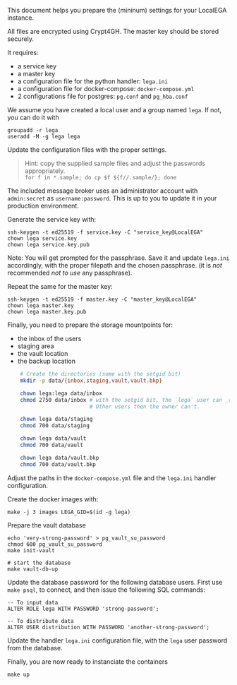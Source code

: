 This document helps you prepare the (mininum) settings for your LocalEGA instance.

All files are encrypted using Crypt4GH.
The master key should be stored securely.

It requires:
* a service key
* a master key
* a configuration file for the python handler: `lega.ini`
* a configuration file for docker-compose: `docker-compose.yml`
* 2 configurations file for postgres: `pg.conf` and `pg_hba.conf`

We assume you have created a local user and a group named `lega`. If not, you can do it with

    groupadd -r lega
    useradd -M -g lega lega
	
Update the configuration files with the proper settings.
> Hint: copy the supplied sample files and adjust the passwords appropriately.  
> `for f in *.sample; do cp $f ${f//.sample/}; done`


The included message broker uses an administrator account with
`admin:secret` as `username:password`. This is up to you to update it
in your production environment.

Generate the service key with:

	ssh-keygen -t ed25519 -f service.key -C "service_key@LocalEGA"
	chown lega service.key
	chown lega service.key.pub

Note: You will get prompted for the passphrase. Save it and update
`lega.ini` accordingly, with the proper filepath and the chosen
passphrase. (it is _not_ recommended _not to use_ any passphrase).

Repeat the same for the master key:

	ssh-keygen -t ed25519 -f master.key -C "master_key@LocalEGA"
	chown lega master.key
	chown lega master.key.pub
	

Finally, you need to prepare the storage mountpoints for:
* the inbox of the users
* staging area
* the vault location
* the backup location

```bash
	# Create the directories (some with the setgid bit)
	mkdir -p data/{inbox,staging,vault,vault.bkp}

	chown lega:lega data/inbox
	chmod 2750 data/inbox # with the setgid bit, the `lega` user can _read_ the inbox files of each user.
	                      # Other users then the owner can't.

	chown lega data/staging
	chmod 700 data/staging

	chown lega data/vault
	chmod 700 data/vault

	chown lega data/vault.bkp
	chmod 700 data/vault.bkp
```
Adjust the paths in the `docker-compose.yml` file and the `lega.ini` handler configuration.

Create the docker images with:

	make -j 3 images LEGA_GID=$(id -g lega)

Prepare the vault database 

	echo 'very-strong-password' > pg_vault_su_password
	chmod 600 pg_vault_su_password
	make init-vault
	
	# start the database
	make vault-db-up
	
Update the database password for the following database users. First
use `make psql`, to connect, and then issue the following SQL
commands:

	-- To input data
	ALTER ROLE lega WITH PASSWORD 'strong-password';

	-- To distribute data
	ALTER USER distribution WITH PASSWORD 'another-strong-password';

Update the handler `lega.ini` configuration file, with the `lega` user password from the database.

Finally, you are now ready to instanciate the containers

	make up

